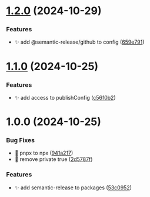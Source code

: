 # [1.2.0](https://github.com/zhumeisongsong/time-travels-workspace/compare/react-markdown-mermaid-v1.1.0...react-markdown-mermaid-v1.2.0) (2024-10-29)


### Features

* ✨ add @semantic-release/github to config ([659e791](https://github.com/zhumeisongsong/time-travels-workspace/commit/659e79119b0f1e73a953139d85183f6bd21b6a31))

# [1.1.0](https://github.com/zhumeisongsong/time-travels-workspace/compare/react-markdown-mermaid-v1.0.0...react-markdown-mermaid-v1.1.0) (2024-10-25)


### Features

* ✨ add access to publishConfig ([c56f0b2](https://github.com/zhumeisongsong/time-travels-workspace/commit/c56f0b23c0ac8ea11bdef3a0b6b4cda8e5af4786))

# 1.0.0 (2024-10-25)


### Bug Fixes

* 🐛 pnpx to npx ([941a217](https://github.com/zhumeisongsong/time-travels-workspace/commit/941a21735c8390775cd5bcbcc165198637b79904))
* 🐛 remove private true ([2d5787f](https://github.com/zhumeisongsong/time-travels-workspace/commit/2d5787ff03b3f91be08377d90dba7ce551aaea56))


### Features

* ✨ add semantic-release to packages ([53c0952](https://github.com/zhumeisongsong/time-travels-workspace/commit/53c09525b738647d114a44972d55c91811528d4e))
